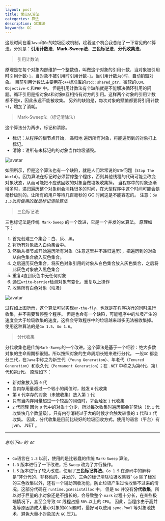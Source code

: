 ```yaml
---
layout: post
title: 常见GC算法
categories: 算法
description: GC算法
keywords: GC
---
```


这段时间在看`Java`和`Go`的垃圾回收机制，趁着这个机会我总结了一下常见的`GC`算法。分别是：**引用计数法**、**Mark-Sweep法**、**三色标记法**、**分代收集法**。
> 引用计数法
>
原理是在每个对象内部维护一个整数值，叫做这个对象的引用计数，当对象被引用时引用计数`+1`，当对象不被引用时引用计数`-1`。当引用计数为`0`时，自动销毁对象。
目前引用计数法主要用在`c++`标准库的` std::shared_ptr `、微软的` COM `、`Objective-C` 和`PHP` 中。
但是引用计数法有个缺陷就是不能解决循环引用的问题。循环引用是指对象` A `和对象` B `互相持有对方的引用。这样两个对象的引用计数都不是` 0 `，因此永远不能被收集。
另外的缺陷是，每次对象的赋值都要将引用计数`+1`，增加了消耗。
> Mark-Sweep法（标记清除法）
> 
这个算法分为两步，标记和清除。
  * 标记：从程序的根节点开始， 递归地 遍历所有对象，将能遍历到的对象打上标记。
  * 清除：讲所有未标记的的对象当作垃圾销毁。

![avatar](http://golangcode.top/images/blog/common-gc-algorithm-01.gif)

如图所示，但是这个算法也有一个缺陷，就是人们常常说的` STW `问题（`Stop The World`）。因为算法在标记时必须暂停整个程序，否则其他线程的代码可能会改变对象状态，从而可能把不应该回收的对象当做垃圾收集掉。
当程序中的对象逐渐增多时，递归遍历整个对象树会消耗很多的时间，在大型程序中这个时间可能会是毫秒级别的。让所有的用户等待几百毫秒的 GC 时间这是不能容忍的。
注意：*`Go 1.5`以前使用的就是标记清除算法*
> 三色标记法
> 
三色标记法是传统` Mark-Sweep` 的一个改进，它是一个并发的` GC `算法。
原理如下：
  1. 首先创建三个集合：白、灰、黑。
  2. 将所有对象放入白色集合中。
  3. 然后从根节点开始遍历所有对象（注意这里并不递归遍历），把遍历到的对象从白色集合放入灰色集合。
  4. 之后遍历灰色集合，将灰色对象引用的对象从白色集合放入灰色集合，之后将此灰色对象放入黑色集合
  5. 重复` 4 `直到灰色中无任何对象
  6. 通过`write-barrier`检测对象有变化，重复以上操作
  7. 收集所有白色对象（垃圾）

![avatar](http://golangcode.top/images/blog/common-gc-algorithm-02.gif)

过程如上图所示，这个算法可以实现`on-the-fly`，也就是在程序执行的同时进行收集，并不需要暂停整个程序。
但是也会有一个缺陷，可能程序中的垃圾产生的速度会大于垃圾收集的速度，这样会导致程序中的垃圾越来越多无法被收集掉。
使用这种算法的是`Go 1.5`、`Go 1.6`。
> 分代收集
> 
分代收集也是传统`Mark-Sweep`的一个改进。这个算法是基于一个经验：绝大多数对象的生命周期都很短。所以按照对象的生命周期长短来进行分代。
一般`GC` 都会分三代，在`Java`中称之为新生代（`Young Generation`）、年老代（`Tenured Generation`）和永久代（`Permanent Generation`）；在 `.NET` 中称之为第`0`代、第`1`代和第`2`代。
原理如下：
  * 新对象放入第 `0` 代
  * 当内存用量超过一个较小的阈值时，触发 `0` 代收集
  * 第 `0` 代幸存的对象（未被收集）放入第 `1` 代
  * 只有当内存用量超过一个较高的阈值时，才会触发 `1` 代收集
  * `2` 代同理
因为 `0` 代中的对象十分少，所以每次收集时遍历都会非常快（比 `1` 代收集快几个数量级）。只有内存消耗过于大的时候才会触发较慢的 `1` 代和 `2` 代收集。
因此，分代收集是目前比较好的垃圾回收方式。使用的语言（平台）有 jvm、.NET 。
---
###### 总结下`Go` 的` GC`
* `Go`语言在 `1.3` 以前，使用的是比较蠢的传统 `Mark-Sweep` 算法。
* `1.3` 版本进行了一下改进，把 `Sweep` 改为了并行操作。
* `1.5` 版本进行了较大改进，使用了**三色标记算法**。`Go 1.5` 在源码中的解释是“非分代的、非移动的、并发的、三色的标记清除垃圾收集器”
`Go` 除了标准的三色收集以外，还有一个辅助回收功能，防止垃圾产生过快收集不过来的情况。这部分代码在 `runtime.gcAssistAlloc` 中。
但是 `Go` 并没有**分代收集**，所以对于巨量的小对象还是不擅长的，会导致整个 `mark` 过程十分长，在某些极端情况下，甚至会导致 `GC` 线程占据 `50%` 以上的 `CPU`。
因此，当程序由于高并发等原因造成大量小对象的`GC`问题时，最好可以使用 `sync.Pool` 等对象池技术，避免大量小对象加大 `GC` 压力。